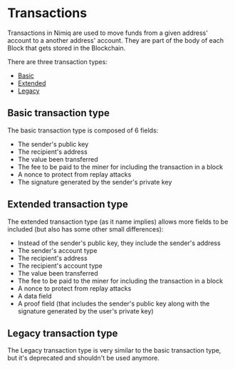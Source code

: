 # Transactions

Transactions in Nimiq are used to move funds from a given address' account to a another address' account. They are part of the body of each Block that gets stored in the Blockchain.

There are three transaction types:
  * [Basic](#basic-transaction-type)
  * [Extended](#extended-transaction-type)
  * [Legacy](#legacy-transaction-type)

## Basic transaction type

The basic transaction type is composed of 6 fields:

  * The sender's public key
  * The recipient's address
  * The value been transferred
  * The fee to be paid to the miner for including the transaction in a block
  * A nonce to protect from replay attacks
  * The signature generated by the sender's private key

## Extended transaction type

The extended transaction type (as it name implies) allows more fields to be included (but also has some other small differences):

  * Instead of the sender's public key, they include the sender's address
  * The sender's account type
  * The recipient's address
  * The recipient's account type
  * The value been transferred
  * The fee to be paid to the miner for including the transaction in a block
  * A nonce to protect from replay attacks
  * A data field
  * A proof field (that includes the sender's public key along with the signature generated by the user's private key)

## Legacy transaction type

The Legacy transaction type is very similar to the basic transaction type, but it's deprecated and shouldn't be used anymore.